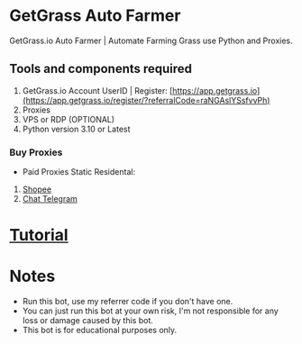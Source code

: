 # GetGrass Auto Farmer
GetGrass.io Auto Farmer | Automate Farming Grass use Python and Proxies.
## Tools and components required
1. GetGrass.io Account UserID | Register: [https://app.getgrass.io](https://app.getgrass.io/register/?referralCode=raNGAslYSsfvvPh)
2. Proxies
3. VPS or RDP (OPTIONAL)
4. Python version 3.10 or Latest
### Buy Proxies
- Paid Proxies Static Residental: 
1. [Shopee](https://shopee.co.id/product/255435623/26271161340/)
2. [Chat Telegram](https://t.me/mhuehe)

# [Tutorial](https://youtu.be/Vys96CKFLEw?si=1laHwLcxoodp0CC_)


# Notes
- Run this bot, use my referrer code if you don't have one.
- You can just run this bot at your own risk, I'm not responsible for any loss or damage caused by this bot.
- This bot is for educational purposes only.
